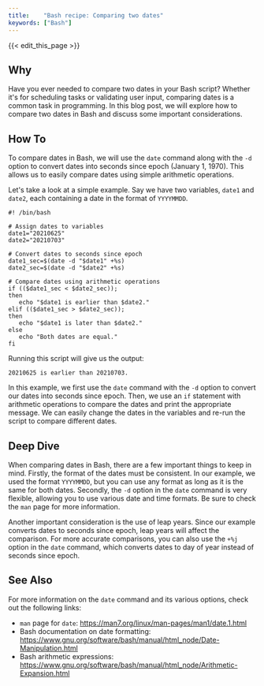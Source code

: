 ```yaml
---
title:    "Bash recipe: Comparing two dates"
keywords: ["Bash"]
---
```


{{< edit_this_page >}}

## Why

Have you ever needed to compare two dates in your Bash script? Whether it's for scheduling tasks or validating user input, comparing dates is a common task in programming. In this blog post, we will explore how to compare two dates in Bash and discuss some important considerations.

## How To

To compare dates in Bash, we will use the `date` command along with the `-d` option to convert dates into seconds since epoch (January 1, 1970). This allows us to easily compare dates using simple arithmetic operations.

Let's take a look at a simple example. Say we have two variables, `date1` and `date2`, each containing a date in the format of `YYYYMMDD`.

```
#! /bin/bash

# Assign dates to variables
date1="20210625"
date2="20210703"

# Convert dates to seconds since epoch
date1_sec=$(date -d "$date1" +%s)
date2_sec=$(date -d "$date2" +%s)

# Compare dates using arithmetic operations
if (($date1_sec < $date2_sec));
then
   echo "$date1 is earlier than $date2."
elif (($date1_sec > $date2_sec));
then
   echo "$date1 is later than $date2."
else
   echo "Both dates are equal."
fi
```

Running this script will give us the output:

```
20210625 is earlier than 20210703.
```

In this example, we first use the `date` command with the `-d` option to convert our dates into seconds since epoch. Then, we use an `if` statement with arithmetic operations to compare the dates and print the appropriate message. We can easily change the dates in the variables and re-run the script to compare different dates.

## Deep Dive

When comparing dates in Bash, there are a few important things to keep in mind. Firstly, the format of the dates must be consistent. In our example, we used the format `YYYYMMDD`, but you can use any format as long as it is the same for both dates. Secondly, the `-d` option in the `date` command is very flexible, allowing you to use various date and time formats. Be sure to check the `man` page for more information.

Another important consideration is the use of leap years. Since our example converts dates to seconds since epoch, leap years will affect the comparison. For more accurate comparisons, you can also use the `+%j` option in the `date` command, which converts dates to day of year instead of seconds since epoch.

## See Also

For more information on the `date` command and its various options, check out the following links:
- `man` page for `date`: https://man7.org/linux/man-pages/man1/date.1.html
- Bash documentation on date formatting: https://www.gnu.org/software/bash/manual/html_node/Date-Manipulation.html
- Bash arithmetic expressions: https://www.gnu.org/software/bash/manual/html_node/Arithmetic-Expansion.html